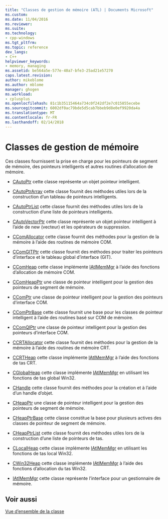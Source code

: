 ```yaml
---
title: "Classes de gestion de mémoire (ATL) | Documents Microsoft"
ms.custom: 
ms.date: 11/04/2016
ms.reviewer: 
ms.suite: 
ms.technology:
- cpp-windows
ms.tgt_pltfrm: 
ms.topic: reference
dev_langs:
- C++
helpviewer_keywords:
- memory, managing
ms.assetid: be564a5e-577e-40a7-bfe3-25ad21e57270
caps.latest.revision: 
author: mikeblome
ms.author: mblome
manager: ghogen
ms.workload:
- cplusplus
ms.openlocfilehash: 81c1b35115464a734c0f242df2e7c015855ecebe
ms.sourcegitcommit: 6002df0ac79bde5d5cab7bbeb9d8e0ef9920da4a
ms.translationtype: MT
ms.contentlocale: fr-FR
ms.lasthandoff: 02/14/2018
---
```

# <a name="memory-management-classes"></a>Classes de gestion de mémoire
Ces classes fournissent la prise en charge pour les pointeurs de segment de mémoire, des pointeurs intelligents et autres routines d’allocation de mémoire.  
  
-   [CAutoPtr](../atl/reference/cautoptr-class.md) cette classe représente un objet pointeur intelligent.  
  
-   [CAutoPtrArray](../atl/reference/cautoptrarray-class.md) cette classe fournit des méthodes utiles lors de la construction d’un tableau de pointeurs intelligents.  
  
-   [CAutoPtrList](../atl/reference/cautoptrlist-class.md) cette classe fournit des méthodes utiles lors de la construction d’une liste de pointeurs intelligents.  
  
-   [CAutoVectorPtr](../atl/reference/cautovectorptr-class.md) cette classe représente un objet pointeur intelligent à l’aide de new (vecteur) et les opérateurs de suppression.  
  
-   [CComAllocator](../atl/reference/ccomallocator-class.md) cette classe fournit des méthodes pour la gestion de la mémoire à l’aide des routines de mémoire COM.  
  
-   [CComGITPtr](../atl/reference/ccomgitptr-class.md) cette classe fournit des méthodes pour traiter les pointeurs d’interface et le tableau global d’interface (GIT).  
  
-   [CComHeap](../atl/reference/ccomheap-class.md) cette classe implémente [IAtlMemMgr](../atl/reference/iatlmemmgr-class.md) à l’aide des fonctions d’allocation de mémoire COM.  
  
-   [CComHeapPtr](../atl/reference/ccomheapptr-class.md) une classe de pointeur intelligent pour la gestion des pointeurs de segment de mémoire.  
  
-   [CComPtr](../atl/reference/ccomptr-class.md) une classe de pointeur intelligent pour la gestion des pointeurs d’interface COM.  
  
-   [CComPtrBase](../atl/reference/ccomptrbase-class.md) cette classe fournit une base pour les classes de pointeur intelligent à l’aide des routines basé sur COM de mémoire.  
  
-   [CComQIPtr](../atl/reference/ccomqiptr-class.md) une classe de pointeur intelligent pour la gestion des pointeurs d’interface COM.  
  
-   [CCRTAllocator](../atl/reference/ccrtallocator-class.md) cette classe fournit des méthodes pour la gestion de la mémoire à l’aide des routines de mémoire CRT.  
  
-   [CCRTHeap](../atl/reference/ccrtheap-class.md) cette classe implémente [IAtlMemMgr](../atl/reference/iatlmemmgr-class.md) à l’aide des fonctions de tas CRT.  
  
-   [CGlobalHeap](../atl/reference/cglobalheap-class.md) cette classe implémente [IAtlMemMgr](../atl/reference/iatlmemmgr-class.md) en utilisant les fonctions de tas global Win32.  
  
-   [CHandle](../atl/reference/chandle-class.md) cette classe fournit des méthodes pour la création et à l’aide d’un handle d’objet.  
  
-   [CHeapPtr](../atl/reference/cheapptr-class.md) une classe de pointeur intelligent pour la gestion des pointeurs de segment de mémoire.  
  
-   [CHeapPtrBase](../atl/reference/cheapptrbase-class.md) cette classe constitue la base pour plusieurs actives des classes de pointeur de segment de mémoire.  
  
-   [CHeapPtrList](../atl/reference/cheapptrlist-class.md) cette classe fournit des méthodes utiles lors de la construction d’une liste de pointeurs de tas.  
  
-   [CLocalHeap](../atl/reference/clocalheap-class.md) cette classe implémente [IAtlMemMgr](../atl/reference/iatlmemmgr-class.md) en utilisant les fonctions de tas local Win32.  
  
-   [CWin32Heap](../atl/reference/cwin32heap-class.md) cette classe implémente [IAtlMemMgr](../atl/reference/iatlmemmgr-class.md) à l’aide des fonctions d’allocation du tas Win32.  
  
-   [IAtlMemMgr](../atl/reference/iatlmemmgr-class.md) cette classe représente l’interface pour un gestionnaire de mémoire.  
  
## <a name="see-also"></a>Voir aussi  
 [Vue d’ensemble de la classe](../atl/atl-class-overview.md)

